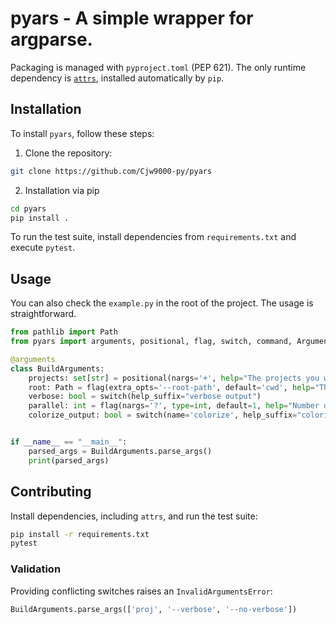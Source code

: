 # pyars - A simple wrapper for argparse.
Packaging is managed with `pyproject.toml` (PEP 621). The only runtime dependency is [`attrs`](https://www.attrs.org/), installed automatically by `pip`.

## Installation

To install `pyars`, follow these steps:

1. Clone the repository:
```bash
git clone https://github.com/Cjw9000-py/pyars
```
2. Installation via pip
```bash
cd pyars
pip install .
```

To run the test suite, install dependencies from `requirements.txt` and execute `pytest`.

## Usage

You can also check the `example.py` in the root of the project.
The usage is straightforward.

```python
from pathlib import Path
from pyars import arguments, positional, flag, switch, command, Arguments

@arguments
class BuildArguments:
    projects: set[str] = positional(nargs='+', help="The projects you want to use")
    root: Path = flag(extra_opts='--root-path', default='cwd', help="The root dir to use")
    verbose: bool = switch(help_suffix="verbose output")
    parallel: int = flag(nargs='?', type=int, default=1, help="Number of concurrent tasks to run")
    colorize_output: bool = switch(name='colorize', help_suffix="colorized console output")


if __name__ == "__main__":
    parsed_args = BuildArguments.parse_args()
    print(parsed_args)

```

## Contributing

Install dependencies, including `attrs`, and run the test suite:
```bash
pip install -r requirements.txt
pytest
```

### Validation

Providing conflicting switches raises an ``InvalidArgumentsError``:

```python
BuildArguments.parse_args(['proj', '--verbose', '--no-verbose'])
```
